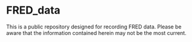 # FRED_data
This is a public repository designed for recording FRED data. Please be aware that the information contained herein may not be the most current.
